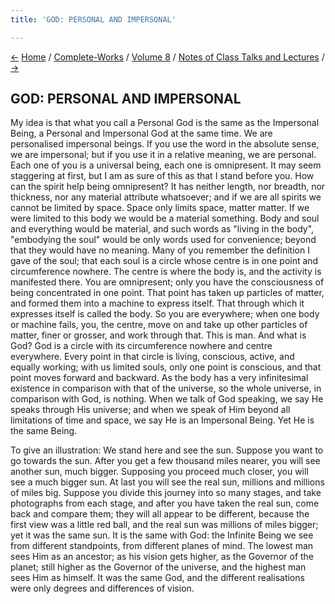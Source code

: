 ```yaml
---
title: 'GOD: PERSONAL AND IMPERSONAL'

---
```

<div>

[←](man_the_maker.htm) [Home](../../../index.htm) /
[Complete-Works](../../complete_works.htm) / [Volume
8](../volume_8_contents.htm) / [Notes of Class Talks and
Lectures](notes_of_class_talks_and_lectures_contents.htm)
/ [→](the_divine_incarnation.htm)

  

## GOD: PERSONAL AND IMPERSONAL

My idea is that what you call a Personal God is the same as the
Impersonal Being, a Personal and Impersonal God at the same time. We are
personalised impersonal beings. If you use the word in the absolute
sense, we are impersonal; but if you use it in a relative meaning, we
are personal. Each one of you is a universal being, each one is
omnipresent. It may seem staggering at first, but I am as sure of this
as that I stand before you. How can the spirit help being omnipresent?
It has neither length, nor breadth, nor thickness, nor any material
attribute whatsoever; and if we are all spirits we cannot be limited by
space. Space only limits space, matter matter. If we were limited to
this body we would be a material something. Body and soul and everything
would be material, and such words as "living in the body", "embodying
the soul" would be only words used for convenience; beyond that they
would have no meaning. Many of you remember the definition I gave of the
soul; that each soul is a circle whose centre is in one point and
circumference nowhere. The centre is where the body is, and the activity
is manifested there. You are omnipresent; only you have the
consciousness of being concentrated in one point. That point has taken
up particles of matter, and formed them into a machine to express
itself. That through which it expresses itself is called the body. So
you are everywhere; when one body or machine fails, you, the centre,
move on and take up other particles of matter, finer or grosser, and
work through that. This is man. And what is God? God is a circle with
its circumference nowhere and centre everywhere. Every point in that
circle is living, conscious, active, and equally working; with us
limited souls, only one point is conscious, and that point moves forward
and backward. As the body has a very infinitesimal existence in
comparison with that of the universe, so the whole universe, in
comparison with God, is nothing. When we talk of God speaking, we say He
speaks through His universe; and when we speak of Him beyond all
limitations of time and space, we say He is an Impersonal Being. Yet He
is the same Being.

To give an illustration: We stand here and see the sun. Suppose you want
to go towards the sun. After you get a few thousand miles nearer, you
will see another sun, much bigger. Supposing you proceed much closer,
you will see a much bigger sun. At last you will see the real sun,
millions and millions of miles big. Suppose you divide this journey into
so many stages, and take photographs from each stage, and after you have
taken the real sun, come back and compare them; they will all appear to
be different, because the first view was a little red ball, and the real
sun was millions of miles bigger; yet it was the same sun. It is the
same with God: the Infinite Being we see from different standpoints,
from different planes of mind. The lowest man sees Him as an ancestor;
as his vision gets higher, as the Governor of the planet; still higher
as the Governor of the universe, and the highest man sees Him as
himself. It was the same God, and the different realisations were only
degrees and differences of vision.

</div>
